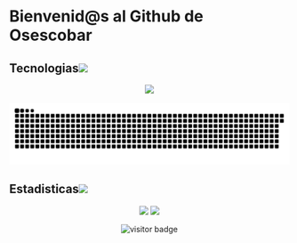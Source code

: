 # Bienvenid@s al Github de Osescobar
## Tecnologias<img src = "https://media2.giphy.com/media/QssGEmpkyEOhBCb7e1/giphy.gif?cid=ecf05e47a0n3gi1bfqntqmob8g9aid1oyj2wr3ds3mg700bl&rid=giphy.gif" width = 32px> 
<p align="center">
<img width="500px"  src="https://skillicons.dev/icons?i=html,css,js,py,fastapi,django,php,angular,mysql,vscode,docker,postman,notion&perline=10"/>
</p>

  ![snake gif](https://github.com/TekyaygilFethi/TekyaygilFethi/blob/output/github-contribution-grid-snake.svg)

## Estadisticas<img src = "https://media2.giphy.com/media/QssGEmpkyEOhBCb7e1/giphy.gif?cid=ecf05e47a0n3gi1bfqntqmob8g9aid1oyj2wr3ds3mg700bl&rid=giphy.gif" width = 32px> 

<p align="center"><img src="https://github-readme-stats.vercel.app/api?username=osescobar&count_private=true&show_icons=true&&theme=chartreuse-dark&include_all_commits=true" width="400">             <img src="https://github-readme-stats.vercel.app/api/top-langs/?username=osescobar&layout=compact&hide=TSQL&theme=chartreuse-dark"></p>
<p align="center"><img src="https://profile-counter.glitch.me/osescobar/count.svg" alt="visitor badge"/></p>

